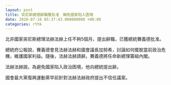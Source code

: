```yaml
---
layout: post
title: 突尼斯總理辭職獲批准　稱免國家陷入困境
date: 2020-07-16 05:37:43.000000000 +08:00
categories: rthk
---
```


北非國家突尼斯總理法赫法赫上任不夠5個月，提出辭職，已獲總統賽義德批准。

總統府公報說，賽義德會見法赫法赫和國會議長加努希，討論如何擺脫當前政治危機，維護國家利益。隨後，法赫法赫請辭。賽義德將任命新總理籌組內閣。

法赫法赫說，為避免國家陷入政治困境，他向總統提出辭。

國會最大黨復興運動黨早前針對法赫法赫政府提出不信任議案。
